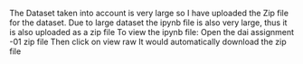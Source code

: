 The Dataset taken into account is very large so I have uploaded the Zip file for the dataset.
Due to large dataset the ipynb file is also very large, thus it is also uploaded as a zip file
To view the ipynb file:
  Open the dai assignment -01 zip file
  Then click on view raw
  It would automatically download the zip file
